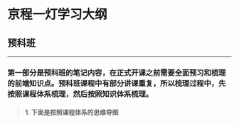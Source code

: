 # 京程一灯学习大纲
## 预科班
---
### 第一部分是预科班的笔记内容，在正式开课之前需要全面预习和梳理的前端知识点。预科班课程中有部分讲课重复，所以梳理过程中，先按照课程体系梳理，然后按照知识体系梳理。
  > #### 1. 下面是按照课程体系的思维导图



